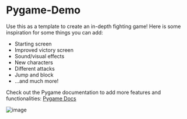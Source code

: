 # Pygame-Demo

Use this as a template to create an in-depth fighting game!
Here is some inspiration for some things you can add:
- Starting screen
- Improved victory screen
- Sound/visual effects
- New characters
- Different attacks
- Jump and block
- ...and much more!

Check out the Pygame documentation to add more features and functionalities: [Pygame Docs](https://www.pygame.org/docs/)


![image](https://github.com/SJUACM/Pygame-Demo/assets/91490989/a9bc7045-dadd-4175-80f9-8a82d8e2c781)
